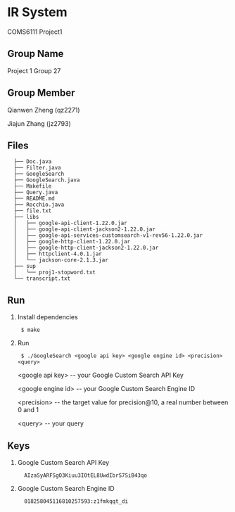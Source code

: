 # IR System 
COMS6111 Project1

Group Name
--------
Project 1 Group 27

Group Member
--------
   Qianwen Zheng (qz2271)
   
   Jiajun Zhang (jz2793)
   
Files
--------
      ├── Doc.java
      ├── Filter.java
      ├── GoogleSearch
      ├── GoogleSearch.java
      ├── Makefile
      ├── Query.java
      ├── README.md
      ├── Rocchio.java
      ├── file.txt
      ├── libs
      │   ├── google-api-client-1.22.0.jar
      │   ├── google-api-client-jackson2-1.22.0.jar
      │   ├── google-api-services-customsearch-v1-rev56-1.22.0.jar
      │   ├── google-http-client-1.22.0.jar
      │   ├── google-http-client-jackson2-1.22.0.jar
      │   ├── httpclient-4.0.1.jar
      │   └── jackson-core-2.1.3.jar
      ├── sup
      │   └── proj1-stopword.txt
      └── transcript.txt

Run
--------
1. Install dependencies
   
        $ make 

2. Run 

        $ ./GoogleSearch <google api key> <google engine id> <precision> <query>
         
   \<google api key> -- your Google Custom Search API Key
   
   \<google engine id> -- your Google Custom Search Engine ID
   
   \<precision> -- the target value for precision@10, a real number between 0 and 1
   
   \<query> -- your query
   
Keys
--------
1. Google Custom Search API Key

         AIzaSyARFSgO3Kiuu3IOtEL8UwdIbrS7SiB43qo
         
2. Google Custom Search Engine ID

         018258045116810257593:z1fmkqqt_di
   
